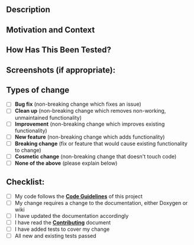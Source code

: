 ## Description
<!--- Provide a general summary of your change in the Pull Request title above -->
<!--- Describe your change in detail here -->

## Motivation and Context
<!--- Why is this change required? What problem does it solve? -->
<!--- If it fixes an open issue, please link to the issue here -->

## How Has This Been Tested?
<!--- Please describe in detail how you tested your change -->
<!--- Include details of your testing environment, and the tests you ran to -->
<!--- see how your change affects other areas of the code, etc -->

## Screenshots (if appropriate):

## Types of change
<!--- What type of change does your code introduce? Put an `x` in all the boxes that apply like this: [X] -->
- [ ] **Bug fix** (non-breaking change which fixes an issue)
- [ ] **Clean up** (non-breaking change which removes non-working, unmaintained functionality)
- [ ] **Improvement** (non-breaking change which improves existing functionality)
- [ ] **New feature** (non-breaking change which adds functionality)
- [ ] **Breaking change** (fix or feature that would cause existing functionality to change)
- [ ] **Cosmetic change** (non-breaking change that doesn't touch code)
- [ ] **None of the above** (please explain below)

## Checklist:
<!--- Go over all the following points, and put an `X` in all the boxes that apply like this: [X] -->
<!--- If you're unsure about any of these, don't hesitate to ask. We're here to help! -->
- [ ] My code follows the **[Code Guidelines](docs/CODE_GUIDELINES.md)** of this project 
- [ ] My change requires a change to the documentation, either Doxygen or wiki
- [ ] I have updated the documentation accordingly
- [ ] I have read the **[Contributing](docs/CONTRIBUTING.md)** document
- [ ] I have added tests to cover my change
- [ ] All new and existing tests passed
